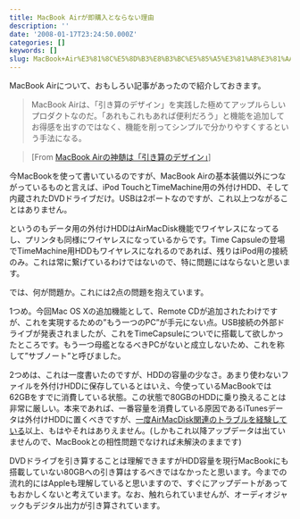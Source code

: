 ```yaml
---
title: MacBook Airが即購入とならない理由
description: ''
date: '2008-01-17T23:24:50.000Z'
categories: []
keywords: []
slug: MacBook+Air%E3%81%8C%E5%8D%B3%E8%B3%BC%E5%85%A5%E3%81%A8%E3%81%AA%E3%82%89%E3%81%AA%E3%81%84%E7%90%86%E7%94%B1
---
```

MacBook Airについて、おもしろい記事があったので紹介しておきます。

> MacBook Airは、「引き算のデザイン」を実践した極めてアップルらしいプロダクトなのだ。「あれもこれもあれば便利だろう」と機能を追加してお得感を出すのではなく、機能を削ってシンプルで分かりやすくするという手法になる。

> \[From [MacBook Airの神髄は「引き算のデザイン」](http://ascii.jp/elem/000/000/100/100500/)\]

今MacBookを使って書いているのですが、MacBook Airの基本装備以外につながっているものと言えば、iPod TouchとTimeMachine用の外付けHDD、そして内蔵されたDVDドライブだけ。USBは2ポートなのですが、これ以上つながることはありません。

というのもデータ用の外付けHDDはAirMacDisk機能でワイヤレスになってるし、プリンタも同様にワイヤレスになっているからです。Time Capsuleの登場でTimeMachine用HDDもワイヤレスになれるのであれば、残りはiPod用の接続のみ。これは常に繋げているわけではないので、特に問題にはならないと思います。

では、何が問題か。これには2点の問題を抱えています。

1つめ。今回Mac OS Xの追加機能として、Remote CDが追加されたわけですが、これを実現するための”もう一つのPC”が手元にない点。USB接続の外部ドライブが発表されましたが、これをTimeCapsuleについでに搭載して欲しかったところです。もう一つ母艦となるべきPCがないと成立しないため、これを称して”サブノート”と呼びました。

2つめは、これは一度書いたのですが、HDDの容量の少なさ。あまり使わないファイルを外付けHDDに保存しているとはいえ、今使っているMacBookでは62GBをすでに消費している状態。この状態で80GBのHDDに乗り換えることは非常に厳しい。本来であれば、一番容量を消費している原因であるiTunesデータは外付けHDDに置くべきですが、[一度AirMacDisk関連のトラブルを経験している](http://blog.qli.jp/2007/09/itunes_a8b8.html)以上、もはやそれはありえません。(しかもこれ以降アップデータは出ていませんので、MacBookとの相性問題でなければ未解決のままです)

DVDドライブを引き算することは理解できますがHDD容量を現行MacBookにも搭載していない80GBへの引き算はするべきではなかったと思います。今までの流れ的にはAppleも理解していると思いますので、すぐにアップデートがあってもおかしくないと考えています。なお、触れられていませんが、オーディオジャックもデジタル出力が引き算されています。